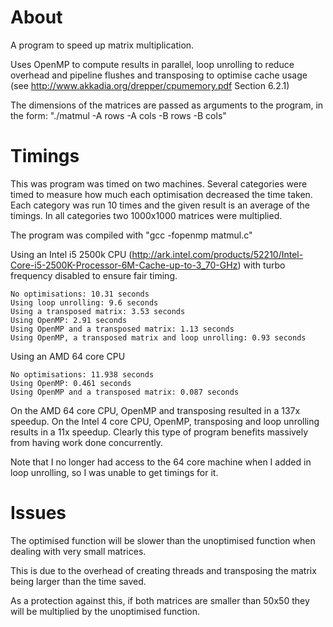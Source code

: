 # About


A program to speed up matrix multiplication.


Uses OpenMP to compute results in parallel, loop unrolling to reduce overhead and pipeline flushes and transposing to optimise cache usage (see http://www.akkadia.org/drepper/cpumemory.pdf Section 6.2.1)


The dimensions of the matrices are passed as arguments to the program, in the form: "./matmul -A rows -A cols -B rows -B cols"


# Timings

This was program was timed on two machines. Several categories were timed to measure how much each optimisation decreased the time taken. Each category was run 10 times and the given result is an average of the timings. In all categories two 1000x1000 matrices were multiplied. 

The program was compiled with 
"gcc -fopenmp matmul.c"

Using an Intel i5 2500k CPU (http://ark.intel.com/products/52210/Intel-Core-i5-2500K-Processor-6M-Cache-up-to-3_70-GHz) with turbo frequency disabled to ensure fair timing.

	No optimisations: 10.31 seconds
	Using loop unrolling: 9.6 seconds
	Using a transposed matrix: 3.53 seconds
	Using OpenMP: 2.91 seconds
	Using OpenMP and a transposed matrix: 1.13 seconds
	Using OpenMP, a transposed matrix and loop unrolling: 0.93 seconds

Using an AMD 64 core CPU

	No optimisations: 11.938 seconds
	Using OpenMP: 0.461 seconds
	Using OpenMP and a transposed matrix: 0.087 seconds
	
On the AMD 64 core CPU, OpenMP and transposing resulted in a 137x speedup. On the Intel 4 core CPU, OpenMP, transposing and loop unrolling results in a 11x speedup. Clearly this type of program benefits massively from having work done concurrently.

Note that I no longer had access to the 64 core machine when I added in loop unrolling, so I was unable to get timings for it.

# Issues

The optimised function will be slower than the unoptimised function when dealing with very small matrices.

This is due to the overhead of creating threads and transposing the matrix being larger than the time saved.

As a protection against this, if both matrices are smaller than 50x50 they will be multiplied by the unoptimised function.
